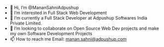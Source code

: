 - 👋 Hi, I’m @MananSahniAdpushup
- 👀 I’m interested in Full Stack Web Development
- 🌱 I’m currently a Full Stack Developer at Adpushup Softwares India Private Limited.
- 💞️ I’m looking to collaborate on Open Source Web Dev projects and make my own Software Development Projects
- 📫 How to reach me Email: manan.sahni@adpushup.com

<!---
MananSahniAdpushup/MananSahniAdpushup is a ✨ special ✨ repository because its `README.md` (this file) appears on your GitHub profile.
You can click the Preview link to take a look at your changes.
--->
